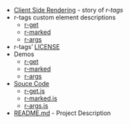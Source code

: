 
+ [Client Side Rendering](page.html?main=client-side-rendering.md) - story of *r-tags*
+ r-tags custom element descriptions
    - [r-get](page.html?main=r-get%2FREADME.md)
    - [r-marked](page.html?main=r-marked%2FREADME.md)
    - [r-args](page.html?main=r-args%2FREADME.md)
+ r-tags&rsquo; [LICENSE](page.html?main=LICENSE)
+ Demos
    - [r-get](r-get/demo.html)
    - [r-marked](r-marked/demo.html)
    - [r-args](r-args/demo.html)
+ [Souce Code](https://github.com/rsdoiel/r-tags)
    - [r-get.js](r-get/r-get.js)
    - [r-marked.js](r-marked/r-marked.js)
    - [r-args.js](r-args/r-args.js)
+ [README.md](page.html?main=README.md) - Project Description

